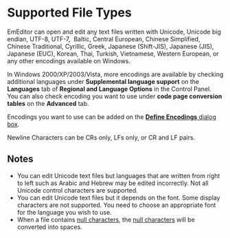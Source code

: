# Supported File Types

EmEditor can open and edit any text files written with Unicode, Unicode big endian, UTF-8, UTF-7,  Baltic, Central European, Chinese Simplified,
Chinese Traditional, Cyrillic, Greek, Japanese (Shift-JIS), Japanese (JIS), Japanese (EUC), Korean, Thai, Turkish,
Vietnamese, Western European, or any other encodings available on Windows.

In Windows 2000/XP/2003/Vista, more encodings are available by checking additional
languages under **Supplemental language support** on the **Languages** tab
of **Regional and Language Options** in the Control Panel. You can also check
encoding you want to use under **code page conversion tables** on the **Advanced** tab.

Encodings you want to use can be added on the
[**Define Encodings** dialog box](../../dlg/encodings/index).

Newline Characters can be CRs only, LFs
only, or CR and LF pairs.

## Notes

- You can edit Unicode text files but languages that are written from
right to left such as Arabic and Hebrew may be edited incorrectly. Not all
Unicode control characters are supported.
- You can edit Unicode text files but it depends on the font. Some display
characters are not supported. You need to choose an appropriate font for the
language you wish to use.
- When a file contains [null characters](../../glossary/index), the [null characters](../../glossary/index) will be converted into spaces.
